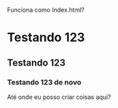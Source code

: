 Funciona como Index.html?

# Testando 123
## Testando 123
### Testando 123 de novo

Até onde eu posso criar coisas aqui?